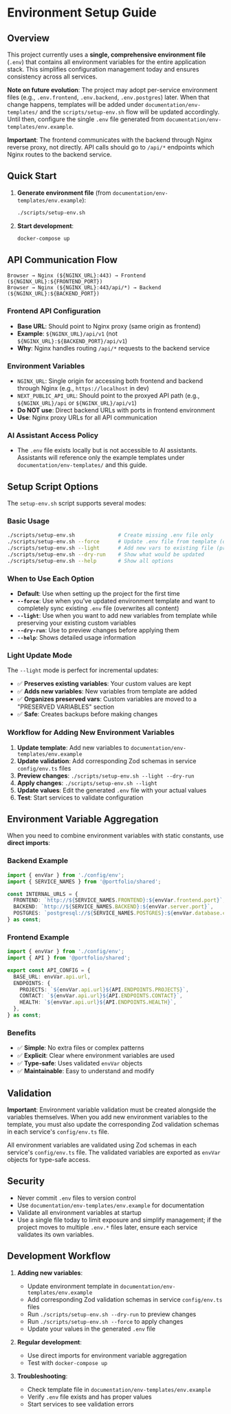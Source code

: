 # Environment Setup Guide

## Overview

This project currently uses a **single, comprehensive environment file** (`.env`) that contains all environment variables for the entire application stack. This simplifies configuration management today and ensures consistency across all services.

**Note on future evolution**: The project may adopt per-service environment files (e.g., `.env.frontend`, `.env.backend`, `.env.postgres`) later. When that change happens, templates will be added under `documentation/env-templates/` and the `scripts/setup-env.sh` flow will be updated accordingly. Until then, configure the single `.env` file generated from `documentation/env-templates/env.example`.

**Important**: The frontend communicates with the backend through Nginx reverse proxy, not directly. API calls should go to `/api/*` endpoints which Nginx routes to the backend service.

## Quick Start

1. **Generate environment file** (from `documentation/env-templates/env.example`):
   ```bash
   ./scripts/setup-env.sh
   ```

2. **Start development**:
   ```bash
   docker-compose up
   ```

## API Communication Flow

```
Browser → Nginx (${NGINX_URL}:443) → Frontend (${NGINX_URL}:${FRONTEND_PORT})
Browser → Nginx (${NGINX_URL}:443/api/*) → Backend (${NGINX_URL}:${BACKEND_PORT})
```

### Frontend API Configuration
- **Base URL**: Should point to Nginx proxy (same origin as frontend)
- **Example**: `${NGINX_URL}/api/v1` (not `${NGINX_URL}:${BACKEND_PORT}/api/v1`)
- **Why**: Nginx handles routing `/api/*` requests to the backend service

### Environment Variables
- `NGINX_URL`: Single origin for accessing both frontend and backend through Nginx (e.g., `https://localhost` in dev)
- `NEXT_PUBLIC_API_URL`: Should point to the proxyed API path (e.g., `${NGINX_URL}/api` or `${NGINX_URL}/api/v1`)
- **Do NOT use**: Direct backend URLs with ports in frontend environment
- **Use**: Nginx proxy URLs for all API communication

### AI Assistant Access Policy
- The `.env` file exists locally but is not accessible to AI assistants. Assistants will reference only the example templates under `documentation/env-templates/` and this guide.

## Setup Script Options

The `setup-env.sh` script supports several modes:

### Basic Usage
```bash
./scripts/setup-env.sh              # Create missing .env file only
./scripts/setup-env.sh --force      # Update .env file from template (overwrites)
./scripts/setup-env.sh --light      # Add new vars to existing file (preserves existing)
./scripts/setup-env.sh --dry-run    # Show what would be updated
./scripts/setup-env.sh --help       # Show all options
```

### When to Use Each Option

- **Default**: Use when setting up the project for the first time
- **`--force`**: Use when you've updated environment template and want to completely sync existing `.env` file (overwrites all content)
- **`--light`**: Use when you want to add new variables from template while preserving your existing custom variables
- **`--dry-run`**: Use to preview changes before applying them
- **`--help`**: Shows detailed usage information

### Light Update Mode

The `--light` mode is perfect for incremental updates:

- ✅ **Preserves existing variables**: Your custom values are kept
- ✅ **Adds new variables**: New variables from template are added
- ✅ **Organizes preserved vars**: Custom variables are moved to a "PRESERVED VARIABLES" section
- ✅ **Safe**: Creates backups before making changes

### Workflow for Adding New Environment Variables

1. **Update template**: Add new variables to `documentation/env-templates/env.example`
2. **Update validation**: Add corresponding Zod schemas in service `config/env.ts` files
3. **Preview changes**: `./scripts/setup-env.sh --light --dry-run`
4. **Apply changes**: `./scripts/setup-env.sh --light`
5. **Update values**: Edit the generated `.env` file with your actual values
6. **Test**: Start services to validate configuration

## Environment Variable Aggregation

When you need to combine environment variables with static constants, use **direct imports**:

### Backend Example
```typescript
import { envVar } from './config/env';
import { SERVICE_NAMES } from '@portfolio/shared';

const INTERNAL_URLS = {
  FRONTEND: `http://${SERVICE_NAMES.FRONTEND}:${envVar.frontend.port}`,
  BACKEND: `http://${SERVICE_NAMES.BACKEND}:${envVar.server.port}`,
  POSTGRES: `postgresql://${SERVICE_NAMES.POSTGRES}:${envVar.database.config.port}`,
} as const;
```

### Frontend Example
```typescript
import { envVar } from './config/env';
import { API } from '@portfolio/shared';

export const API_CONFIG = {
  BASE_URL: envVar.api.url,
  ENDPOINTS: {
    PROJECTS: `${envVar.api.url}${API.ENDPOINTS.PROJECTS}`,
    CONTACT: `${envVar.api.url}${API.ENDPOINTS.CONTACT}`,
    HEALTH: `${envVar.api.url}${API.ENDPOINTS.HEALTH}`,
  },
} as const;
```

### Benefits
- ✅ **Simple**: No extra files or complex patterns
- ✅ **Explicit**: Clear where environment variables are used
- ✅ **Type-safe**: Uses validated `envVar` objects
- ✅ **Maintainable**: Easy to understand and modify

## Validation

**Important**: Environment variable validation must be created alongside the variables themselves. When you add new environment variables to the template, you must also update the corresponding Zod validation schemas in each service's `config/env.ts` file.

All environment variables are validated using Zod schemas in each service's `config/env.ts` file. The validated variables are exported as `envVar` objects for type-safe access.

## Security

- Never commit `.env` files to version control
- Use `documentation/env-templates/env.example` for documentation
- Validate all environment variables at startup
- Use a single file today to limit exposure and simplify management; if the project moves to multiple `.env.*` files later, ensure each service validates its own variables.

## Development Workflow

1. **Adding new variables**:
   - Update environment template in `documentation/env-templates/env.example`
   - Add corresponding Zod validation schemas in service `config/env.ts` files
   - Run `./scripts/setup-env.sh --dry-run` to preview changes
   - Run `./scripts/setup-env.sh --force` to apply changes
   - Update your values in the generated `.env` file

2. **Regular development**:
   - Use direct imports for environment variable aggregation
   - Test with `docker-compose up`

3. **Troubleshooting**:
   - Check template file in `documentation/env-templates/env.example`
   - Verify `.env` file exists and has proper values
   - Start services to see validation errors 